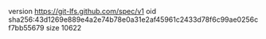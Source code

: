 version https://git-lfs.github.com/spec/v1
oid sha256:43d1269e889e4a2e74b78e0a31e2af45961c2433d78f6c99ae0256cf7bb55679
size 10622
